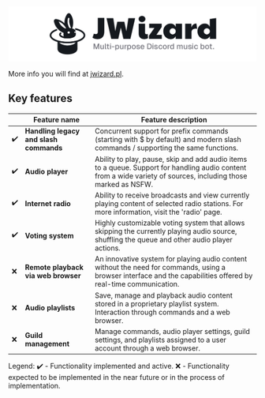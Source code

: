 ![](/images/banner.png)

More info you will find at [jwizard.pl](https://jwizard.pl).

## Key features

|    | Feature name                           | Feature description                                                                                                                                              |
|----|----------------------------------------|------------------------------------------------------------------------------------------------------------------------------------------------------------------|
| ✔️ | **Handling legacy and slash commands** | Concurrent support for prefix commands (starting with $ by default) and modern slash commands / supporting the same functions.                                   |
| ✔️ | **Audio player**                       | Ability to play, pause, skip and add audio items to a queue. Support for handling audio content from a wide variety of sources, including those marked as NSFW.  |
| ✔️ | **Internet radio**                     | Ability to receive broadcasts and view currently playing content of selected radio stations. For more information, visit the 'radio' page.                       |
| ✔️ | **Voting system**                      | Highly customizable voting system that allows skipping the currently playing audio source, shuffling the queue and other audio player actions.                   |
| ❌ | **Remote playback via web browser**    | An innovative system for playing audio content without the need for commands, using a browser interface and the capabilities offered by real-time communication. |
| ❌ | **Audio playlists**                    | Save, manage and playback audio content stored in a proprietary playlist system. Interaction through commands and a web browser.                                 |
| ❌ | **Guild management**                   | Manage commands, audio player settings, guild settings, and playlists assigned to a user account through a web browser.                                          |

Legend:
✔️ - Functionality implemented and active.
❌ - Functionality expected to be implemented in the near future or in the process of implementation.